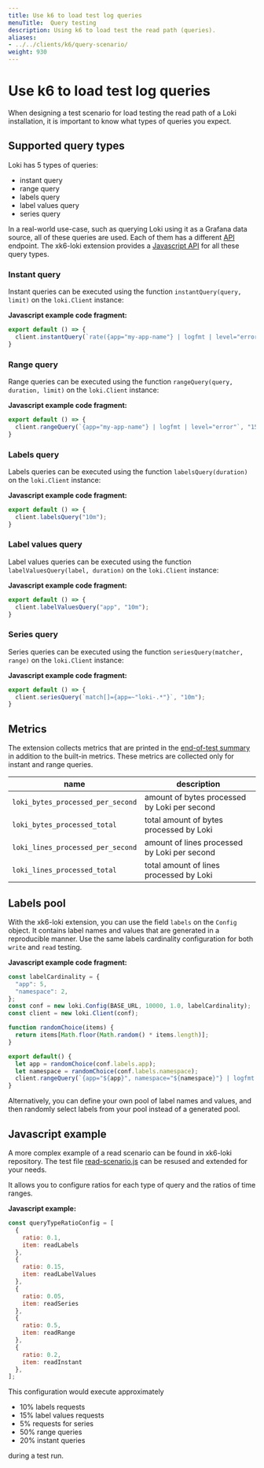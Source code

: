 ```yaml
---
title: Use k6 to load test log queries
menuTitle:  Query testing
description: Using k6 to load test the read path (queries).
aliases: 
- ../../clients/k6/query-scenario/
weight: 930
---
```

# Use k6 to load test log queries

When designing a test scenario for load testing the read path of a Loki
installation, it is important to know what types of queries you expect.

## Supported query types

Loki has 5 types of queries:

* instant query
* range query
* labels query
* label values query
* series query

In a real-world use-case, such as querying Loki using it as a Grafana
data source, all of these queries are used. Each of them has a different
[API](https://grafana.com/docs/loki/latest/reference/loki-http-api/) endpoint. The xk6-loki extension
provides a [Javascript API](https://github.com/grafana/xk6-loki#javascript-api)
for all these query types.


### Instant query

Instant queries can be executed using the function `instantQuery(query, limit)`
on the `loki.Client` instance:

**Javascript example code fragment:**

```javascript
export default () => {
  client.instantQuery(`rate({app="my-app-name"} | logfmt | level="error" [5m])`);
}
```

### Range query

Range queries can be executed using the function `rangeQuery(query, duration, limit)`
on the `loki.Client` instance:

**Javascript example code fragment:**

```javascript
export default () => {
  client.rangeQuery(`{app="my-app-name"} | logfmt | level="error"`, "15m");
}
```

### Labels query

Labels queries can be executed using the function `labelsQuery(duration)`
on the `loki.Client` instance:

**Javascript example code fragment:**

```javascript
export default () => {
  client.labelsQuery("10m");
}
```

### Label values query

Label values queries can be executed using the function `labelValuesQuery(label, duration)`
on the `loki.Client` instance:

**Javascript example code fragment:**

```javascript
export default () => {
  client.labelValuesQuery("app", "10m");
}
```

### Series query

Series queries can be executed using the function `seriesQuery(matcher, range)`
on the `loki.Client` instance:

**Javascript example code fragment:**

```javascript
export default () => {
  client.seriesQuery(`match[]={app=~"loki-.*"}`, "10m");
}
```

## Metrics

The extension collects metrics that are printed in the
[end-of-test summary](https://k6.io/docs/results-visualization/end-of-test-summary/) in addition to the built-in metrics.
These metrics are collected only for instant and range queries.

| name                              | description                                  |
|-----------------------------------|----------------------------------------------|
| `loki_bytes_processed_per_second` | amount of bytes processed by Loki per second |
| `loki_bytes_processed_total`      | total amount of bytes processed by Loki      |
| `loki_lines_processed_per_second` | amount of lines processed by Loki per second |
| `loki_lines_processed_total`      | total amount of lines processed by Loki      |

## Labels pool

With the xk6-loki extension, you can use the field `labels` on the `Config`
object. It contains label names and values that are generated in a reproducible
manner. Use the same labels cardinality configuration for both `write` and
`read` testing.

**Javascript example code fragment:**

```javascript
const labelCardinality = {
  "app": 5,
  "namespace": 2,
};
const conf = new loki.Config(BASE_URL, 10000, 1.0, labelCardinality);
const client = new loki.Client(conf);

function randomChoice(items) {
  return items[Math.floor(Math.random() * items.length)];
}

export default() {
  let app = randomChoice(conf.labels.app);
  let namespace = randomChoice(conf.labels.namespace);
  client.rangeQuery(`{app="${app}", namespace="${namespace}"} | logfmt | level="error"`, "15m");
}
```

Alternatively, you can define your own pool of label names and values,
and then randomly select labels from your pool instead of a generated pool. 

## Javascript example

A more complex example of a read scenario can be found in xk6-loki repository.
The test file
[read-scenario.js](https://github.com/grafana/xk6-loki/blob/main/examples/read-scenario.js)
can be resused and extended for your needs.

It allows you to configure ratios for each type of query and the ratios of time
ranges.

**Javascript example:**

```javascript
const queryTypeRatioConfig = [
  {
    ratio: 0.1,
    item: readLabels
  },
  {
    ratio: 0.15,
    item: readLabelValues
  },
  {
    ratio: 0.05,
    item: readSeries
  },
  {
    ratio: 0.5,
    item: readRange
  },
  {
    ratio: 0.2,
    item: readInstant
  },
];
```

This configuration would execute approximately

- 10% labels requests
- 15% label values requests
- 5% requests for series
- 50% range queries
- 20% instant queries

during a test run.
